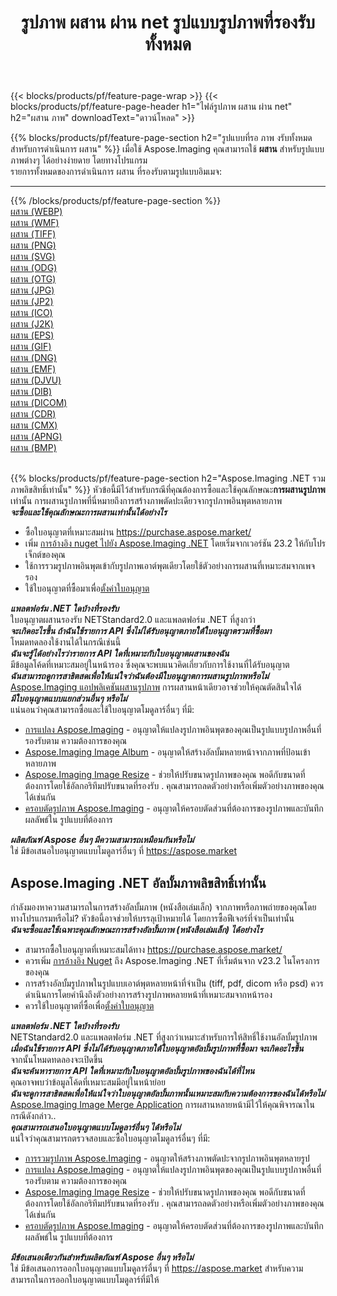 ﻿---
title: รูปภาพ ผสาน ผ่าน net รูปแบบรูปภาพที่รองรับทั้งหมด 
weight: 3920
url: /th/net/merge 
lang: th
langdirlevel: 2
locales: zh-hans,ja,it,ru,de,es,fr,nl,id,lt,pl,pt,vi,tr,ko,zh-hant,ar,hi,th,sv,cs,uk,he
description: เมื่อใช้ Aspose.Imaging คุณสามารถ ผสาน ภาพได้อย่างง่ายดายผ่าน net
---

{{< blocks/products/pf/feature-page-wrap >}}
{{< blocks/products/pf/feature-page-header h1="ไฟล์รูปภาพ ผสาน ผ่าน net" h2="ผสาน ภาพ" downloadText="ดาวน์โหลด" >}}


{{% blocks/products/pf/feature-page-section  h2="รูปแบบที่รอ ภาพ งรับทั้งหมดสำหรับการดำเนินการ ผสาน" %}}
เมื่อใช้ Aspose.Imaging คุณสามารถใช้ **ผสาน** สำหรับรูปแบบภาพต่างๆ ได้อย่างง่ายดาย โดยทางโปรแกรม
<br/>
รายการทั้งหมดของการดำเนินการ ผสาน ที่รองรับตามรูปแบบอิมเมจ:
<hr/>
{{% /blocks/products/pf/feature-page-section %}}
<div class="container-fluid productfamilypage bg-gray">
    <div class="convertypes bg-gray agp-content section">
        <div class="container">
		<div class="row other-converters">
		    <div class='col-md-2 other-converter remove-lp remove-rp'><a href="/imaging/th/net/merge/webp" >ผสาน (WEBP)</a></div><div class='col-md-2 other-converter remove-lp remove-rp'><a href="/imaging/th/net/merge/wmf" >ผสาน (WMF)</a></div><div class='col-md-2 other-converter remove-lp remove-rp'><a href="/imaging/th/net/merge/tiff" >ผสาน (TIFF)</a></div><div class='col-md-2 other-converter remove-lp remove-rp'><a href="/imaging/th/net/merge/png" >ผสาน (PNG)</a></div><div class='col-md-2 other-converter remove-lp remove-rp'><a href="/imaging/th/net/merge/svg" >ผสาน (SVG)</a></div><div class='col-md-2 other-converter remove-lp remove-rp'><a href="/imaging/th/net/merge/odg" >ผสาน (ODG)</a></div><div class='col-md-2 other-converter remove-lp remove-rp'><a href="/imaging/th/net/merge/otg" >ผสาน (OTG)</a></div><div class='col-md-2 other-converter remove-lp remove-rp'><a href="/imaging/th/net/merge/jpg" >ผสาน (JPG)</a></div><div class='col-md-2 other-converter remove-lp remove-rp'><a href="/imaging/th/net/merge/jp2" >ผสาน (JP2)</a></div><div class='col-md-2 other-converter remove-lp remove-rp'><a href="/imaging/th/net/merge/ico" >ผสาน (ICO)</a></div><div class='col-md-2 other-converter remove-lp remove-rp'><a href="/imaging/th/net/merge/j2k" >ผสาน (J2K)</a></div><div class='col-md-2 other-converter remove-lp remove-rp'><a href="/imaging/th/net/merge/eps" >ผสาน (EPS)</a></div><div class='col-md-2 other-converter remove-lp remove-rp'><a href="/imaging/th/net/merge/gif" >ผสาน (GIF)</a></div><div class='col-md-2 other-converter remove-lp remove-rp'><a href="/imaging/th/net/merge/dng" >ผสาน (DNG)</a></div><div class='col-md-2 other-converter remove-lp remove-rp'><a href="/imaging/th/net/merge/emf" >ผสาน (EMF)</a></div><div class='col-md-2 other-converter remove-lp remove-rp'><a href="/imaging/th/net/merge/djvu" >ผสาน (DJVU)</a></div><div class='col-md-2 other-converter remove-lp remove-rp'><a href="/imaging/th/net/merge/dib" >ผสาน (DIB)</a></div><div class='col-md-2 other-converter remove-lp remove-rp'><a href="/imaging/th/net/merge/dicom" >ผสาน (DICOM)</a></div><div class='col-md-2 other-converter remove-lp remove-rp'><a href="/imaging/th/net/merge/cdr" >ผสาน (CDR)</a></div><div class='col-md-2 other-converter remove-lp remove-rp'><a href="/imaging/th/net/merge/cmx" >ผสาน (CMX)</a></div><div class='col-md-2 other-converter remove-lp remove-rp'><a href="/imaging/th/net/merge/apng" >ผสาน (APNG)</a></div><div class='col-md-2 other-converter remove-lp remove-rp'><a href="/imaging/th/net/merge/bmp" >ผสาน (BMP)</a></div>
                </div>
        </div>
    </div>
</div>
<br/>

{{% blocks/products/pf/feature-page-section  h2="Aspose.Imaging .NET รวมภาพลิขสิทธิ์เท่านั้น" %}}
หัวข้อนี้มีไว้สำหรับกรณีที่คุณต้องการซื้อและใช้คุณลักษณะ<b>การผสานรูปภาพ</b>เท่านั้น การผสานรูปภาพที่นี่หมายถึงการสร้างภาพตัดปะเดียวจากรูปภาพอินพุตหลายภาพ <br/>
<i><b>จะซื้อและใช้คุณลักษณะการผสานเท่านั้นได้อย่างไร</b></i>
<ul>
<li>
ซื้อใบอนุญาตที่เหมาะสมผ่าน <a href="https://purchase.aspose.market/">https://purchase.aspose.market/</a>
</li>
<li>
เพิ่ม <a href="https://www.nuget.org/packages/Aspose.Imaging">การอ้างอิง nuget ไปยัง Aspose.Imaging .NET</a> โดยเริ่มจากเวอร์ชัน 23.2 ให้กับโปรเจ็กต์ของคุณ
</li>
<li>
ใช้การรวมรูปภาพอินพุตเข้ากับรูปภาพเอาต์พุตเดียวโดยใช้ตัวอย่างการผสานที่เหมาะสมจากเพจรอง
</li>
<li>
ใช้ใบอนุญาตที่ซื้อมาเพื่อ<a href="https://docs.aspose.com/imaging/net/licensing/">ตั้งค่าใบอนุญาต</a>
</li>
</ul>
<i><b>แพลตฟอร์ม .NET ใดบ้างที่รองรับ</b></i><br/>
ใบอนุญาตผสานรองรับ NETStandard2.0 และแพลตฟอร์ม .NET ที่สูงกว่า<br/>
<i><b>จะเกิดอะไรขึ้น ถ้าฉันใช้รายการ API ซึ่งไม่ได้รับอนุญาตภายใต้ใบอนุญาตรวมที่ซื้อมา</b></i><br/>
โหมดทดลองใช้งานได้ในกรณีเช่นนี้<br/>
<i><b>ฉันจะรู้ได้อย่างไรว่ารายการ API ใดที่เหมาะกับใบอนุญาตผสานของฉัน</b></i><br/>
มีข้อมูลโค้ดที่เหมาะสมอยู่ในหน้ารอง ซึ่งคุณจะพบแนวคิดเกี่ยวกับการใช้งานที่ได้รับอนุญาต<br/>
<i><b>ฉันสามารถดูการสาธิตสดเพื่อให้แน่ใจว่าฉันต้องมีใบอนุญาตการผสานรูปภาพหรือไม่</b></i><br/>
<a href="https://products.aspose.app/imaging/th/image-merge/">Aspose.Imaging แอปพลิเคชันผสานรูปภาพ</a> การผสานหน้าเดียวอาจช่วยให้คุณตัดสินใจได้<br />
<i><b>มีใบอนุญาตแบบแยกส่วนอื่นๆ หรือไม่</b></i><br/>
แน่นอนว่าคุณสามารถซื้อและใช้ใบอนุญาตโมดูลาร์อื่นๆ ที่มี:<br/>
<ul>
<li>
<a href="https://products.aspose.com/imaging/th/net/conversion/">การแปลง Aspose.Imaging</a> - อนุญาตให้แปลงรูปภาพอินพุตของคุณเป็นรูปแบบรูปภาพอื่นที่รองรับตาม ความต้องการของคุณ
</li>
<li>
<a href="https://products.aspose.com/imaging/th/net/merge/">Aspose.Imaging Image Album</a> - อนุญาตให้สร้างอัลบั้มหลายหน้าจากภาพที่ป้อนเข้าหลายภาพ
</li>
<li>
<a href="https://products.aspose.com/imaging/th/net/resize/">Aspose.Imaging Image Resize</a> - ช่วยให้ปรับขนาดรูปภาพของคุณ พอดีกับขนาดที่ต้องการโดยใช้อัลกอริทึมปรับขนาดที่รองรับ . คุณสามารถลดตัวอย่างหรือเพิ่มตัวอย่างภาพของคุณได้เช่นกัน
</li>
<li>
<a href="https://products.aspose.com/imaging/th/net/crop/">ครอบตัดรูปภาพ Aspose.Imaging</a> - อนุญาตให้ครอบตัดส่วนที่ต้องการของรูปภาพและบันทึกผลลัพธ์ใน รูปแบบที่ต้องการ
</li>
</ul>
<i><b>ผลิตภัณฑ์ Aspose อื่นๆ มีความสามารถเหมือนกันหรือไม่</b></i><br/>
ใช่ มีข้อเสนอใบอนุญาตแบบโมดูลาร์อื่นๆ ที่ <a href="https://aspose.market">https://aspose.market</a>

<br/>
<h2>Aspose.Imaging .NET อัลบั้มภาพลิขสิทธิ์เท่านั้น</h2>
กำลังมองหาความสามารถในการสร้างอัลบั้มภาพ (หนังสือเล่มเล็ก) จากภาพหรือภาพถ่ายของคุณโดยทางโปรแกรมหรือไม่? หัวข้อนี้อาจช่วยให้บรรลุเป้าหมายได้ โดยการซื้อฟีเจอร์ที่จำเป็นเท่านั้น<br/>
<i><b>ฉันจะซื้อและใช้เฉพาะคุณลักษณะการสร้างอัลบั้มภาพ (หนังสือเล่มเล็ก) ได้อย่างไร</b></i>
<ul>
<li>
สามารถซื้อใบอนุญาตที่เหมาะสมได้ทาง <a href="https://purchase.aspose.market/">https://purchase.aspose.market/</a>
</li>
<li>
ควรเพิ่ม <a href="https://www.nuget.org/packages/Aspose.Imaging">การอ้างอิง Nuget</a> ถึง Aspose.Imaging .NET ที่เริ่มต้นจาก v23.2 ในโครงการของคุณ
</li>
<li>
การสร้างอัลบั้มรูปภาพในรูปแบบเอาต์พุตหลายหน้าที่จำเป็น (tiff, pdf, dicom หรือ psd) ควรดำเนินการโดยคำนึงถึงตัวอย่างการสร้างรูปภาพหลายหน้าที่เหมาะสมจากหน้ารอง
</li>
<li>
ควรใช้ใบอนุญาตที่ซื้อเพื่อ<a href="https://docs.aspose.com/imaging/net/licensing/">ตั้งค่าใบอนุญาต</a>
</li>
</ul>
<i><b>แพลตฟอร์ม .NET ใดบ้างที่รองรับ</b></i><br/>
NETStandard2.0 และแพลตฟอร์ม .NET ที่สูงกว่าเหมาะสำหรับการให้สิทธิ์ใช้งานอัลบั้มรูปภาพ<br/>
<i><b>เมื่อฉันใช้รายการ API ซึ่งไม่ได้รับอนุญาตภายใต้ใบอนุญาตอัลบั้มรูปภาพที่ซื้อมา จะเกิดอะไรขึ้น</b></i><br/>
จากนั้นโหมดทดลองจะเปิดขึ้น<br/>
<i><b>ฉันจะค้นหารายการ API ใดที่เหมาะกับใบอนุญาตอัลบั้มรูปภาพของฉันได้ที่ไหน</b></i><br/>
คุณอาจพบว่าข้อมูลโค้ดที่เหมาะสมมีอยู่ในหน้าย่อย<br/>
<i><b>ฉันจะดูการสาธิตสดเพื่อให้แน่ใจว่าใบอนุญาตอัลบั้มภาพนั้นเหมาะสมกับความต้องการของฉันได้หรือไม่</b></i><br/>
<a href="https://products.aspose.app/imaging/th/image-merge/">Aspose.Imaging Image Merge Application</a> การผสานหลายหน้ามีไว้ให้คุณพิจารณาในกรณีดังกล่าว.. <br/>
<i><b>คุณสามารถเสนอใบอนุญาตแบบโมดูลาร์อื่นๆ ได้หรือไม่</b></i><br/>
แน่ใจว่าคุณสามารถตรวจสอบและซื้อใบอนุญาตโมดูลาร์อื่นๆ ที่มี:<br/>
<ul>
<li>
<a href="https://products.aspose.com/imaging/th/net/merge/">การรวมรูปภาพ Aspose.Imaging</a> - อนุญาตให้สร้างภาพตัดปะจากรูปภาพอินพุตหลายรูป
</li>
<li>
<a href="https://products.aspose.com/imaging/th/net/conversion/">การแปลง Aspose.Imaging</a> - อนุญาตให้แปลงรูปภาพอินพุตของคุณเป็นรูปแบบรูปภาพอื่นที่รองรับตาม ความต้องการของคุณ
</li>
<li>
<a href="https://products.aspose.com/imaging/th/net/resize/">Aspose.Imaging Image Resize</a> - ช่วยให้ปรับขนาดรูปภาพของคุณ พอดีกับขนาดที่ต้องการโดยใช้อัลกอริทึมปรับขนาดที่รองรับ . คุณสามารถลดตัวอย่างหรือเพิ่มตัวอย่างภาพของคุณได้เช่นกัน
</li>
<li>
<a href="https://products.aspose.com/imaging/th/net/crop/">ครอบตัดรูปภาพ Aspose.Imaging</a> - อนุญาตให้ครอบตัดส่วนที่ต้องการของรูปภาพและบันทึกผลลัพธ์ใน รูปแบบที่ต้องการ
</li>
</ul>
<i><b>มีข้อเสนอเดียวกันสำหรับผลิตภัณฑ์ Aspose อื่นๆ หรือไม่</b></i><br/>
ใช่ มีข้อเสนอการออกใบอนุญาตแบบโมดูลาร์อื่นๆ ที่ <a href="https://aspose.market">https://aspose.market</a> สำหรับความสามารถในการออกใบอนุญาตแบบโมดูลาร์ที่มีให้
